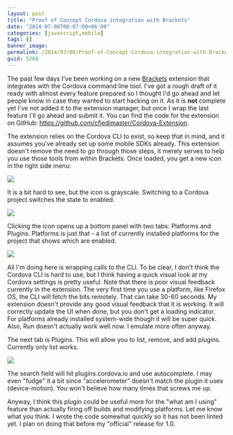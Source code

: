 ```yaml
---
layout: post
title: "Proof of Concept Cordova integration with Brackets"
date: "2014-07-08T08:07:00+06:00"
categories: [javascript,mobile]
tags: []
banner_image: 
permalink: /2014/07/08/Proof-of-Concept-Cordova-integration-with-Brackets
guid: 5260
---
```


<p>
The past few days I've been working on a new <a href="http://www.brackets.io">Brackets</a> extension that integrates with the Cordova command line tool. I've got a rough draft of it ready with almost every feature prepared so I thought I'd go ahead and let people know in case they wanted to start hacking on it. As it is <strong>not</strong> complete yet I've not added it to the extension manager, but once I wrap the last feature I'll go ahead and submit it. You can find the code for the extension on GitHub: <a href="https://github.com/cfjedimaster/Cordova-Extension">https://github.com/cfjedimaster/Cordova-Extension</a>.
</p>
<!--more-->
<p>
The extension relies on the Cordova CLI to exist, so keep that in mind, and it assumes you've already set up some mobile SDKs already. This extension doesn't remove the need to go through those steps, it merely serves to help you use those tools from within Brackets. Once loaded, you get a new icon in the right side menu:
</p>

<p>
<img src="https://static.raymondcamden.com/images/13.png" />
</p>

<p>
It is a bit hard to see, but the icon is grayscale. Switching to a Cordova project switches the state to enabled.
</p>

<p>
<img src="https://static.raymondcamden.com/images/23.png" />
</p>

<p>
Clicking the icon opens up a bottom panel with two tabs: Platforms and Plugins. Platforms is just that - a list of currently installed platforms for the project that shows which are enabled.
</p>

<p>
<img src="https://static.raymondcamden.com/images/31.png" />
</p>

<p>
All I'm doing here is wrapping calls to the CLI. To be clear, I don't think the Cordova CLI is hard to use, but I think having a quick visual look at my Cordova settings is pretty useful. Note that there is poor visual feedback currently in the extension. The very first time you use a platform, like Firefox OS, the CLI will fetch the bits remotely. That can take 30-60 seconds. My extension doesn't provide any good visual feedback that it is working. It will correctly update the UI when done, but you don't get a loading indicator. For platforms already installed system-wide though it will be super quick. Also, Run doesn't actually work well now. I emulate more often anyway.
</p>

<p>
The next tab is Plugins. This will allow you to list, remove, and add plugins. Currently only list works.
</p>

<p>
<img src="https://static.raymondcamden.com/images/41.png" />
</p>

<p>
The search field will hit plugins.cordova.io and use autocomplete. I may even "fudge" it a bit since "accelerometer" doesn't match the plugin it uses (device-motion). You won't believe how many times that screws me up.
</p>

<p>
Anyway, I think this plugin could be useful more for the "what am I using" feature than actually firing off builds and modifying platforms. Let me know what you think. I wrote the code somewhat quickly so it has not been linted yet. I plan on doing that before my "official" release for 1.0.
</p>